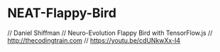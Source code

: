 # NEAT-Flappy-Bird

// Daniel Shiffman
// Neuro-Evolution Flappy Bird with TensorFlow.js
// http://thecodingtrain.com
// https://youtu.be/cdUNkwXx-I4

